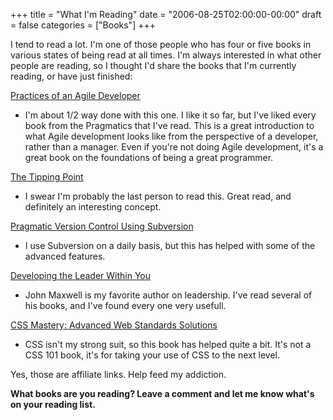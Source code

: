 +++
title = "What I'm Reading"
date = "2006-08-25T02:00:00-00:00"
draft = false
categories = ["Books"]
+++

I tend to read a lot. I'm one of those people who has four or five books
in various states of being read at all times. I'm always interested in
what other people are reading, so I thought I'd share the books that I'm
currently reading, or have just finished:

[Practices of an Agile
Developer](http://www.amazon.com/exec/obidos/ASIN/097451408X/approachingno-20)
- I'm about 1/2 way done with this one. I like it so far, but I've liked
every book from the Pragmatics that I've read. This is a great
introduction to what Agile development looks like from the perspective
of a developer, rather than a manager. Even if you're not doing Agile
development, it's a great book on the foundations of being a great
programmer.

[The Tipping
Point](http://www.amazon.com/exec/obidos/ASIN/0316346624/approachingno-20)
- I swear I'm probably the last person to read this. Great read, and
definitely an interesting concept.

[Pragmatic Version Control Using
Subversion](http://www.amazon.com/exec/obidos/ASIN/0977616657/approachingno-20)
- I use Subversion on a daily basis, but this has helped with some of
the advanced features.

[Developing the Leader Within
You](http://www.amazon.com/exec/obidos/ASIN/0785281126/approachingno-20)
- John Maxwell is my favorite author on leadership. I've read several of
his books, and I've found every one very usefull.

[CSS Mastery: Advanced Web Standards
Solutions](http://www.amazon.com/exec/obidos/ASIN/1590596145/approachingno-20)
- CSS isn't my strong suit, so this book has helped quite a bit. It's
not a CSS 101 book, it's for taking your use of CSS to the next level.

Yes, those are affiliate links. Help feed my addiction.

**What books are you reading? Leave a comment and let me know what's on
your reading list.**


